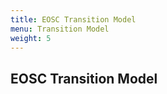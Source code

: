 ```yaml
---
title: EOSC Transition Model
menu: Transition Model
weight: 5
---
```


EOSC Transition Model
---------------------
